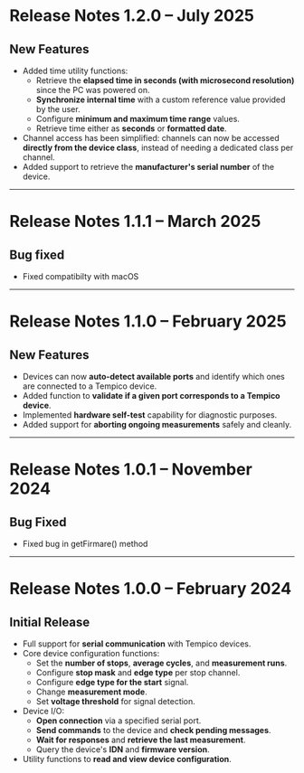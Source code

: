# Release Notes 1.2.0 – July 2025

## New Features

- Added time utility functions:
  - Retrieve the **elapsed time in seconds (with microsecond resolution)** since the PC was powered on.
  - **Synchronize internal time** with a custom reference value provided by the user.
  - Configure **minimum and maximum time range** values.
  - Retrieve time either as **seconds** or **formatted date**.
- Channel access has been simplified: channels can now be accessed **directly from the device class**, instead of needing a dedicated class per channel.
- Added support to retrieve the **manufacturer's serial number** of the device.

---

# Release Notes 1.1.1 – March 2025

## Bug fixed

- Fixed compatibilty with macOS

---

# Release Notes 1.1.0 – February 2025

## New Features

- Devices can now **auto-detect available ports** and identify which ones are connected to a Tempico device.
- Added function to **validate if a given port corresponds to a Tempico device**.
- Implemented **hardware self-test** capability for diagnostic purposes.
- Added support for **aborting ongoing measurements** safely and cleanly.

---

# Release Notes 1.0.1 – November 2024

## Bug Fixed

- Fixed bug in getFirmare() method

---

# Release Notes 1.0.0 – February 2024

## Initial Release

- Full support for **serial communication** with Tempico devices.
- Core device configuration functions:
  - Set the **number of stops**, **average cycles**, and **measurement runs**.
  - Configure **stop mask** and **edge type** per stop channel.
  - Configure **edge type for the start** signal.
  - Change **measurement mode**.
  - Set **voltage threshold** for signal detection.
- Device I/O:
  - **Open connection** via a specified serial port.
  - **Send commands** to the device and **check pending messages**.
  - **Wait for responses** and **retrieve the last measurement**.
  - Query the device's **IDN** and **firmware version**.
- Utility functions to **read and view device configuration**.
